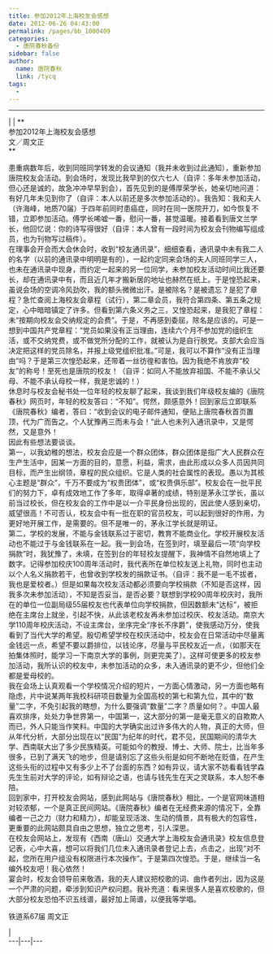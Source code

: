 ```yaml
---
title: 参加2012年上海校友会感想
date: 2012-06-26 04:43:00
permalink: /pages/bb_1000409
categories: 
  - 唐院春秋备份
sidebar: false
author: 
  name: 唐院春秋
  link: /tycq
tags: 
  - 
---
```


* * *

  
|  |  **  
参加2012年上海校友会感想  
文／周文正  
**  
  
患重病数年后，收到同班同学转发的会议通知（我并未收到过此通知），重新参加唐院校友会活动。到会场时，发现比我早到的仅六七人（自评：多年未参加活动，但心还是诚的，故急冲冲早早到会），首先见到的是傅厚荣学长，她亲切地问道：有好几年未见到你了（自评：本人以前还是多次参加活动的）。我告知：我和夫人（许海峰，地质70届）于四年前同时患癌症，同时在同一医院开刀，如今恢复不错，立即参加活动。傅学长唏嘘一番，慰问一番，甚觉温暖。接着看到唐文兰学长，他回忆说：你的诗写得很好（自评：本人曾有一段时间为校友会刊物编写组成员，也为刊物写过稿件）。  
在理事会开会而大会休会时，收到“校友通讯录”，细细查看，通讯录中未有我二人的名字（以前的通讯录中明明是有的），一起约定同来会场的夫人同班同学三人，也未在通讯录中现身，而约定一起来的另一位同学，未参加校友活动时间比我还要长，却在通讯录中有，而且近几年才搬新居的地址也赫然在纸上。于是惶恐起来，虽说会场的空调冷风劲吹，我的额头微微出汗。是被除名？是被遗忘？是犯了章程？急忙查阅上海校友会章程（试行），第二章会员，我符合第四条、第五条之规定，心中暗暗镇定了许多。但看到第六条义务之三，又惶恐起来，是我犯了章程：未“按期向校友会交纳规定的会费”。于是，不再感到委屈，除名是应该的。可是一想到中国共产党章程：“党员如果没有正当理由，连续六个月不参加党的组织生活，或不交纳党费，或不做党所分配的工作，就被认为是自行脱党。支部大会应当决定把这样的党员除名，并报上级党组织批准。”可是，我可以不算作“没有正当理由”吗？于是第三次惶恐起来，还带着一丝彷徨和害怕。因为我绝不肯放弃“校友”的称号！至死也是唐院的校友！（自评：如同人不能放弃祖国、不能不承认父母、不能不承认母校一样，我是忠诚的！）  
休息时与校友会秘书处一位年轻的校友聊了起来，我谈到我们年级校友编的《唐院春秋》网页时，年轻的校友答曰：“不知”。愕然，颇感意外！回到家后立即联系《唐院春秋》编者，答曰：“收到会议的电子邮件通知，便贴上唐院春秋首页置顶，代为广而告之。个人犹豫再三而未与会！”此人也未列入通讯录中，又是愕然，又是意外！  
因此有些想法要谈谈。  
第一，以我幼稚的想法，校友会应是一个群众团体，群众团体是指广大人民群众在生产生活中，因某一方面的目的，意愿，利益，需求，由此形成以众多人员因共同目标，而产生出纲领，章程的民众组织。它是人类的社会属性的表现。愚以为其核心主题是“群众”，千万不要成为“权贵团体”，或“权贵俱乐部”。校友会在一批平民们的努力下，卓有成效地工作了多年，取得卓著的成绩，特别是茅永江学长，虽以前当过校长，但在校友会的工作中是以一介平民身份出现的，因此使人感到亲切，威望很高！不可否认，校友会中有一批在职的官员校友，可以起到很好的作用，为更好地开展工作，是需要的。但不是唯一的，茅永江学长就是明证。  
第二，学校的发展，不能与金钱联系过于密切，教育不能商业化。学校开展校友活动也不能过于与金钱联系在一起。我一到会场，在签到时，填至最后一项“向学校捐款”时，我犹豫了，未填，在签到台的年轻校友提醒下，我神情不自然地填上了数字。记得参加校庆100周年活动时，我代表所在单位校友送上礼物，同时也主动以个人名义捐款若干，也曾收到学校发的捐款证书。（自评：我不是一毛不拔者，我也是爱校者。）但是如果每次校友活动都必须要向学校捐款（不知是否这样，因我多次未参加活动），不知是否妥当，是否必要？联想到学校90周年校庆时，我所在的单位一位副局级55届校友也代表单位向学校捐款，但因数额未“达标”，被拒绝在主席台上就坐，引起不快，从此该老校友再未参加过校庆、校友活动。南京大学110周年校庆活动，不设主席台，坐序完全“序长不序爵”，使我感动万分，使我看到了当代大学的希望。殷切希望学校在校庆活动中，校友会在日常活动中尽量离金钱远一点，希望不要以爵排位，以钱论序，尽量与平民校友近一点，（如那天在拍集体照时，能学习一下南京大学的事例，则更完美了）。这样可使更多的校友参加活动，我所认识的校友中，未参加活动的众多，未入通讯录的更不少，但他们全都是爱母校的。  
我在会场上认真观看一个学校情况介绍的短片，一方面心情激动，另一方面也略有隐虑，片中说某两年我校科研项目数量为全国高校的第七和第九位，其中的“数量”二字，不免引起我的瞎想，为什么要强调“数量”二字？质量如何？。中国人最喜欢排序，处处力争世界第一，中国第一，这大部分的第一是毫无意义的自欺欺人而已，外人只能当作笑料。中国的大学确实出过许多伟大的人物，真正的大师，但从年代分析，大部分出现在以“民国”为纪年的时代，君不见，民国期间的清华大学、西南联大出了多少民族精英。可能如今的教授、博士、大师、院士，比当年多很多，已到了满天飞的地步，但是请别忘了这些头衔是如何不断地在贬值，在产生这些头衔的过程中又有多少上不了台面的东西？如有异议，请大家不妨看看钱学森先生生前对大学的评论，如有辩论之语，也请与钱先生在天之灵联系，本人恕不奉陪。  
回到家中，打开校友会网站，感到此网站与《唐院春秋》相比，一个是官网味道相对较浓郁，一个是真正民间网站。《唐院春秋》编者在无经费来源的情况下，全靠编者一己之力（财力和精力），却能呈现活泼、生动的情景，具有极大的包容性，更重要的此网站颇具自由之思想，独立之思考，引人深思。  
在校友会网站上，发现有《西南（唐山）交通大学上海校友会通讯录》校友信息登记表，心中大喜，想可以将我们几位未入通讯录者登记上去，点击之，出现“对不起，您所在用户组没有权限进行本次操作”。于是第四次惶恐。于是，继续当一名编外校友吧！我心依然！  
宴会时，校友会领导前来敬酒，我的夫人建议把校歌的词、曲作者列出，因为这是一个严肃的问题，牵涉到知识产权问题。我补充道：看来很多人是喜欢校歌的，但大部分校友恐怕不识五线谱，最好加上简谱，以便我等学唱。  
  
铁道系67届 周文正  
  
  
|  
---|---|---